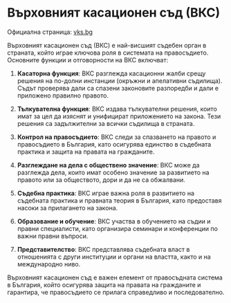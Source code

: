 # Върховният касационен съд (ВКС)

Официална страница: [vks.bg](https://www.vks.bg/)

Върховният касационен съд (ВКС) е най-висшият съдебен орган в страната, който играе ключова роля в системата на правосъдието. Основните функции и отговорности на ВКС включват:

1. **Касаторна функция**: ВКС разглежда касационни жалби срещу решения на по-долни инстанции (окръжни и апелативни съдилища). Съдът проверява дали са спазени законовите разпоредби и дали е приложено правилно правото.

2. **Тълкувателна функция**: ВКС издава тълкувателни решения, които имат за цел да изяснят и унифицират приложението на закона. Тези решения са задължителни за всички съдилища в страната.

3. **Контрол на правосъдието**: ВКС следи за спазването на правото и правосъдието в България, като осигурява единство в съдебната практика и защита на правата на гражданите.

4. **Разглеждане на дела с обществено значение**: ВКС може да разглежда дела, които имат особено значение за развитието на правото или за обществото, дори и да не са обжалвани.

5. **Съдебна практика**: ВКС играе важна роля в развитието на съдебната практика и правната теория в България, като предоставя насоки за прилагането на закона.

6. **Образование и обучение**: ВКС участва в обучението на съдии и правни специалисти, като организира семинари и конференции по важни правни въпроси.

7. **Представителство**: ВКС представлява съдебната власт в отношенията с други институции и органи на властта, както и на международно ниво.

Върховният касационен съд е важен елемент от правосъдната система в България, който осигурява защита на правата на гражданите и гарантира, че правосъдието се прилага справедливо и последователно.
